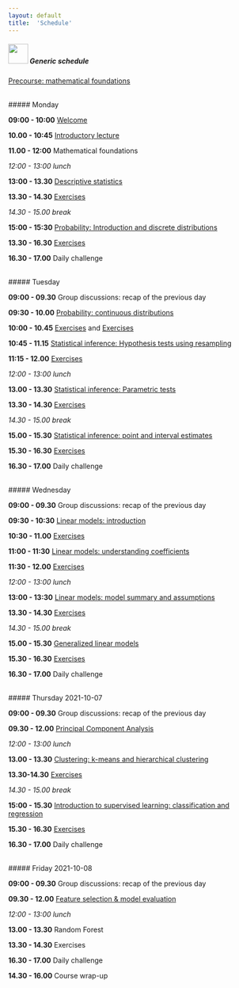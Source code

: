 ```yaml
---
layout: default
title:  'Schedule'
---
```


##### <img border="0" src="icons/schedule-01.svg" width="40" height="40"> Generic schedule


[Precourse: mathematical foundations](session-precourse-math/docs/index.html)

<br/>
##### Monday

**09:00 - 10:00** [Welcome](session-welcome/welcome-slides.html)

**10.00 - 10:45** [Introductory lecture](session-intro2/intro2.html)

**11.00 - 12:00** Mathematical foundations

*12:00 - 13:00 lunch*

**13:00 - 13.30** [Descriptive statistics](session-descriptive)

**13.30 - 14.30** [Exercises](session-descriptive/desc-exercises.html)

*14.30 - 15.00 break*

**15:00 - 15:30** [Probability: Introduction and discrete distributions](session-probability)

**13.30 - 16.30** [Exercises](session-probability/prob-exercise-discrv.html)

**16.30 - 17.00** Daily challenge

<br/>
##### Tuesday

**09:00 - 09.30** Group discussions: recap of the previous day

**09:30 - 10.00** [Probability: continuous distributions](session-probability/prob-contrv.html)

**10:00 - 10.45** [Exercises](session-probability/prob-exercise-contrv.html) and [Exercises](session-probability/prob-exercise-sample.html)

**10:45 - 11.15** [Statistical inference: Hypothesis tests using resampling](session-inference)

**11:15 - 12.00** [Exercises](session-inference/infe-exercises-hypresamp.html)

*12:00 - 13:00 lunch*

**13.00 - 13.30** [Statistical inference: Parametric tests](session-inference/infe-hypparam.html)

**13.30 - 14.30** [Exercises](session-inference/infe-exercise-hypparam.html)

*14.30 - 15.00 break*

**15.00 - 15.30** [Statistical inference: point and interval estimates](session-inference/infe-interval.html)

**15.30 - 16.30** [Exercises](session-inference/infe-exercise-interval.html)

**16.30 - 17.00** Daily challenge

<br/>
##### Wednesday

**09:00 - 09.30** Group discussions: recap of the previous day

**09:30 - 10:30** [Linear models: introduction](https://olgadet.github.io/bookdown-mlbiostatistics/introduction-to-linear-models.html)

**10:30 - 11.00** [Exercises](https://olgadet.github.io/bookdown-mlbiostatistics/introduction-to-linear-models.html#exercises-linear-models-i)

**11:00 - 11:30** [Linear models: understanding coefficients](https://olgadet.github.io/bookdown-mlbiostatistics/regression-coefficients.html)

**11:30 - 12.00** [Exercises](https://olgadet.github.io/bookdown-mlbiostatistics/regression-coefficients.html#exercises-linear-models-ii)

*12:00 - 13:00 lunch*

**13:00 - 13:30** [Linear models: model summary and assumptions](https://olgadet.github.io/bookdown-mlbiostatistics/model-summary-assumptions.html)

**13.30 - 14.30** [Exercises](https://olgadet.github.io/bookdown-mlbiostatistics/model-summary-assumptions.html#exercises-linear-models-iii)

*14.30 - 15.00 break*

**15.00 - 15.30** [Generalized linear models](https://olgadet.github.io/bookdown-mlbiostatistics/generalized-linear-models.html)

**15.30 - 16.30** [Exercises](https://olgadet.github.io/bookdown-mlbiostatistics/generalized-linear-models.html#exercises-glms)

**16.30 - 17.00** Daily challenge

<br/>
##### Thursday 2021-10-07

**09:00 - 09.30** Group discussions: recap of the previous day

**09.30 - 12.00** [Principal Component Analysis](https://payamemami.github.io/pca_basics/)

*12:00 - 13:00 lunch*

**13.00 - 13.30** [Clustering: k-means and hierarchical clustering](session-clustering)

**13.30-14.30** [Exercises](session-clustering/clust-exercises.html)

*14.30 - 15.00 break*

**15:00 - 15.30** [Introduction to supervised learning: classification and regression](https://olgadet.github.io/bookdown-mlbiostatistics/classification-with-knn-and-decision-trees.html)

**15.30 - 16.30** [Exercises](https://olgadet.github.io/bookdown-mlbiostatistics/classification-with-knn-and-decision-trees.html#exercises-classification)

**16.30 - 17.00** Daily challenge

<br/>
##### Friday 2021-10-08

**09:00 - 09.30** Group discussions: recap of the previous day

**09.30 - 12.00** [Feature selection & model evaluation](session-regularization/lecture-regularization.html)

*12:00 - 13:00 lunch*

**13.00 - 13.30** Random Forest

**13.30 - 14.30** Exercises

**16.30 - 17.00** Daily challenge

**14.30 - 16.00** Course wrap-up  

<br/><br/>
